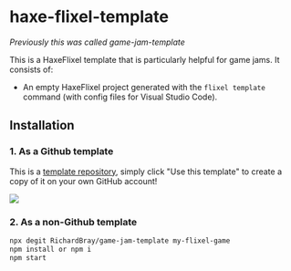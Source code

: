 # haxe-flixel-template
*Previously this was called game-jam-template*

This is a HaxeFlixel template that is particularly helpful for game jams. It consists of:

- An empty HaxeFlixel project generated with the `flixel template` command (with config files for Visual Studio Code).

## Installation

### 1. As a Github template
This is a [template repository](https://help.github.com/en/github/creating-cloning-and-archiving-repositories/creating-a-repository-from-a-template), simply click "Use this template" to create a copy of it on your own GitHub account!

![](https://help.github.com/assets/images/help/repository/use-this-template-button.png)

### 2. As a non-Github template
```sh
npx degit RichardBray/game-jam-template my-flixel-game
npm install or npm i
npm start
```
